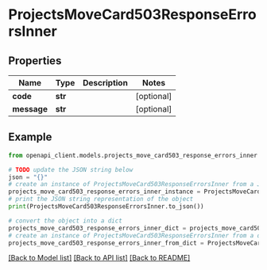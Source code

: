 # ProjectsMoveCard503ResponseErrorsInner


## Properties

Name | Type | Description | Notes
------------ | ------------- | ------------- | -------------
**code** | **str** |  | [optional] 
**message** | **str** |  | [optional] 

## Example

```python
from openapi_client.models.projects_move_card503_response_errors_inner import ProjectsMoveCard503ResponseErrorsInner

# TODO update the JSON string below
json = "{}"
# create an instance of ProjectsMoveCard503ResponseErrorsInner from a JSON string
projects_move_card503_response_errors_inner_instance = ProjectsMoveCard503ResponseErrorsInner.from_json(json)
# print the JSON string representation of the object
print(ProjectsMoveCard503ResponseErrorsInner.to_json())

# convert the object into a dict
projects_move_card503_response_errors_inner_dict = projects_move_card503_response_errors_inner_instance.to_dict()
# create an instance of ProjectsMoveCard503ResponseErrorsInner from a dict
projects_move_card503_response_errors_inner_from_dict = ProjectsMoveCard503ResponseErrorsInner.from_dict(projects_move_card503_response_errors_inner_dict)
```
[[Back to Model list]](../README.md#documentation-for-models) [[Back to API list]](../README.md#documentation-for-api-endpoints) [[Back to README]](../README.md)


